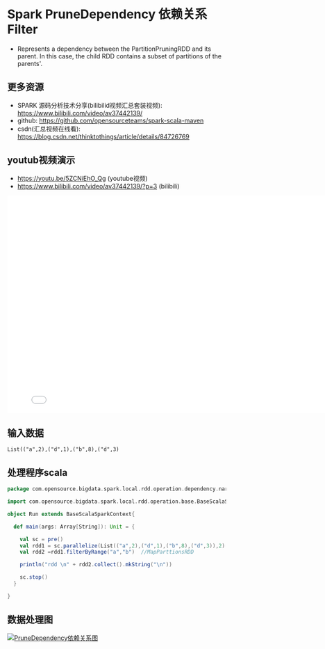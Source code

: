 # Spark PruneDependency 依赖关系 Filter

-   Represents a dependency between the PartitionPruningRDD and its parent. In this
  case, the child RDD contains a subset of partitions of the parents'.


## 更多资源
- SPARK 源码分析技术分享(bilibilid视频汇总套装视频): https://www.bilibili.com/video/av37442139/
- github: https://github.com/opensourceteams/spark-scala-maven
- csdn(汇总视频在线看): https://blog.csdn.net/thinktothings/article/details/84726769

## youtub视频演示
  - https://youtu.be/5ZCNiEhO_Qg (youtube视频)
  - https://www.bilibili.com/video/av37442139/?p=3 (bilibili)
  
<iframe   width="800" height="500" src="//player.bilibili.com/player.html?aid=37442139&cid=65822402&page=3" scrolling="no" border="0" frameborder="no" framespacing="0" allowfullscreen="true"> </iframe>

  
## 输入数据

```shell
List(("a",2),("d",1),("b",8),("d",3)
```


## 处理程序scala
```scala
package com.opensource.bigdata.spark.local.rdd.operation.dependency.narrow.n_03_pruneDependency.n_03_filterByRange_filter

import com.opensource.bigdata.spark.local.rdd.operation.base.BaseScalaSparkContext

object Run extends BaseScalaSparkContext{

  def main(args: Array[String]): Unit = {

    val sc = pre()
    val rdd1 = sc.parallelize(List(("a",2),("d",1),("b",8),("d",3)),2)  //ParallelCollectionRDD
    val rdd2 =rdd1.filterByRange("a","b")  //MapParttionsRDD

    println("rdd \n" + rdd2.collect().mkString("\n"))

    sc.stop()
  }

}


```

## 数据处理图



[![PruneDependency依赖关系图](https://github.com/opensourceteams/spark-scala-maven/blob/master/md/images/rdd.denpendency/pruneDependency%E4%BE%9D%E8%B5%96%E5%85%B3%E7%B3%BB.png "PruneDependency依赖关系图")](https://github.com/opensourceteams/spark-scala-maven/blob/master/md/images/rdd.denpendency/pruneDependency%E4%BE%9D%E8%B5%96%E5%85%B3%E7%B3%BB.png "PruneDependency依赖关系图")
